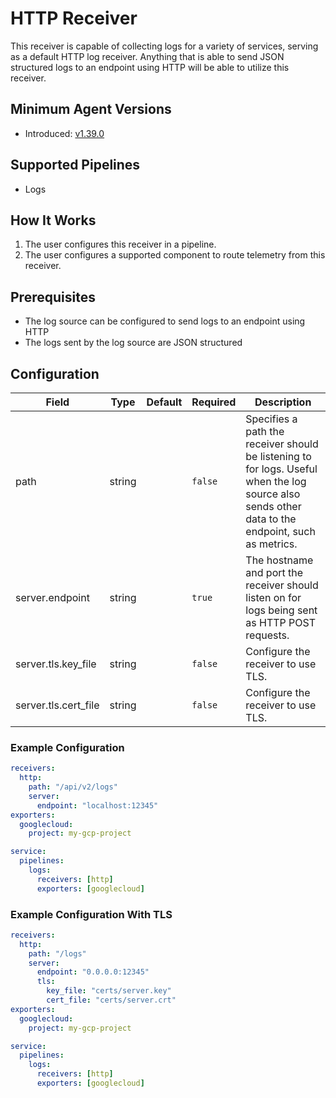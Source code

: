 # HTTP Receiver
This receiver is capable of collecting logs for a variety of services, serving as a default HTTP log receiver. Anything that is able to send JSON structured logs to an endpoint using HTTP will be able to utilize this receiver.

## Minimum Agent Versions
- Introduced: [v1.39.0](https://github.com/observIQ/bindplane-agent/releases/tag/v1.39.0)

## Supported Pipelines
- Logs

## How It Works
1. The user configures this receiver in a pipeline.
2. The user configures a supported component to route telemetry from this receiver.

## Prerequisites
- The log source can be configured to send logs to an endpoint using HTTP
- The logs sent by the log source are JSON structured

## Configuration
| Field                | Type      | Default          | Required | Description                                                                                                                                                                            |
|----------------------|-----------|------------------|----------|----------------------------------------------------------------------------------------------------------------------------------------------------------------------------------------|
| path                 |  string   |                  | `false`  | Specifies a path the receiver should be listening to for logs. Useful when the log source also sends other data to the endpoint, such as metrics.                                      |
| server.endpoint      |  string   |                  | `true`   | The hostname and port the receiver should listen on for logs being sent as HTTP POST requests.                                                                                         |
| server.tls.key_file  |  string   |                  | `false`  | Configure the receiver to use TLS.                                                                                                                                                     |
| server.tls.cert_file |  string   |                  | `false`  | Configure the receiver to use TLS.                                                                                                                                                     |

### Example Configuration
```yaml
receivers:
  http:
    path: "/api/v2/logs"
    server:
      endpoint: "localhost:12345"
exporters:
  googlecloud:
    project: my-gcp-project

service:
  pipelines:
    logs:
      receivers: [http]
      exporters: [googlecloud]
```

### Example Configuration With TLS
```yaml
receivers:
  http:
    path: "/logs"
    server:
      endpoint: "0.0.0.0:12345"
      tls:
        key_file: "certs/server.key"
        cert_file: "certs/server.crt"
exporters:
  googlecloud:
    project: my-gcp-project

service:
  pipelines:
    logs:
      receivers: [http]
      exporters: [googlecloud]
```
